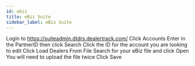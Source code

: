 ```yaml
---
id: ebiz
title: eBiz Suite
sidebar_label: eBiz Suite
---
```

Login to https://suiteadmin.dtdrs.dealertrack.com/
Click Accounts
Enter in the PartnerID then click Search
Click the ID for the account you are looking to edit
Click Load Dealers From File
Search for your eBiz file and click Open
You will need to upload the file twice 
Click Save
